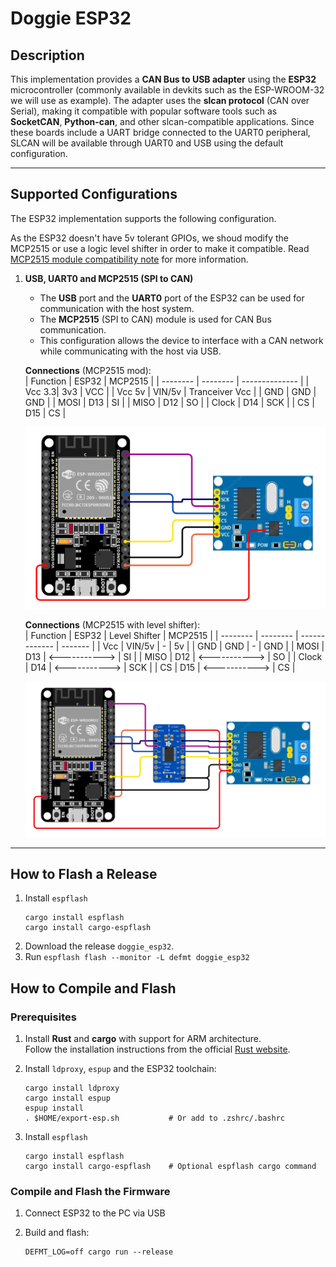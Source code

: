 # **Doggie ESP32**


## **Description**  
This implementation provides a **CAN Bus to USB adapter** using the **ESP32** microcontroller (commonly available in devkits such as the ESP-WROOM-32 we will use as example). The adapter uses the **slcan protocol** (CAN over Serial), making it compatible with popular software tools such as **SocketCAN**, **Python-can**, and other slcan-compatible applications. Since these boards include a UART bridge connected to the UART0 peripheral, SLCAN will be available through UART0 and USB using the default configuration.

---

## **Supported Configurations**

The ESP32 implementation supports the following configuration.

As the ESP32 doesn't have 5v tolerant GPIOs, we shoud modify the MCP2515 or use a logic level shifter in order to make it compatible. Read [MCP2515 module compatibility note](../docs/mcp_mod.md) for more information.

1. **USB, UART0 and MCP2515 (SPI to CAN)**  
   - The **USB** port and the **UART0** port of the ESP32 can be used for communication with the host system.  
   - The **MCP2515** (SPI to CAN) module is used for CAN Bus communication.  
   - This configuration allows the device to interface with a CAN network while communicating with the host via USB.

    __Connections__ (MCP2515 mod):  
    | Function |   ESP32  |    MCP2515     |
    | -------- | -------- | -------------- |
    |   Vcc 3.3|   3v3    |       VCC      |
    |   Vcc 5v |  VIN/5v  | Tranceiver Vcc |
    |   GND    |   GND    |       GND      |
    |   MOSI   |   D13    |       SI       |
    |   MISO   |   D12    |       SO       |
    |   Clock  |   D14    |       SCK      |
    |   CS     |   D15    |       CS       |

    ![alt text](../docs/esp32_mcp_mod.png)

    __Connections__ (MCP2515 with level shifter):  
    | Function |   ESP32  | Level Shifter | MCP2515 |
    | -------- | -------- | ------------- | ------- |
    |   Vcc    |  VIN/5v  |        -      |    5v   |
    |   GND    |   GND    |        -      |    GND  |
    |   MOSI   |   D13    | <-----------> |    SI   |
    |   MISO   |   D12    | <-----------> |    SO   |
    |   Clock  |   D14    | <-----------> |    SCK  |
    |   CS     |   D15    | <-----------> |    CS   |

    ![alt text](../docs/esp32_mcp_ls.png)

---

## **How to Flash a Release**
1. Install `espflash`
    ```
    cargo install espflash
    cargo install cargo-espflash
    ```
2. Download the release `doggie_esp32`.
3. Run `espflash flash --monitor -L defmt doggie_esp32`
 
## **How to Compile and Flash**

### **Prerequisites**  

1. Install **Rust** and **cargo** with support for ARM architecture.  
   Follow the installation instructions from the official [Rust website](https://www.rust-lang.org/tools/install).  


2. Install `ldproxy`, `espup` and the ESP32 toolchain:
    ```
    cargo install ldproxy
    cargo install espup
    espup install
    . $HOME/export-esp.sh           # Or add to .zshrc/.bashrc
    ```

3. Install `espflash`
    ```
    cargo install espflash
    cargo install cargo-espflash    # Optional espflash cargo command
    ```

### **Compile and Flash the Firmware**

1. Connect ESP32 to the PC via USB

3. Build and flash:
    ```
    DEFMT_LOG=off cargo run --release
    ```
